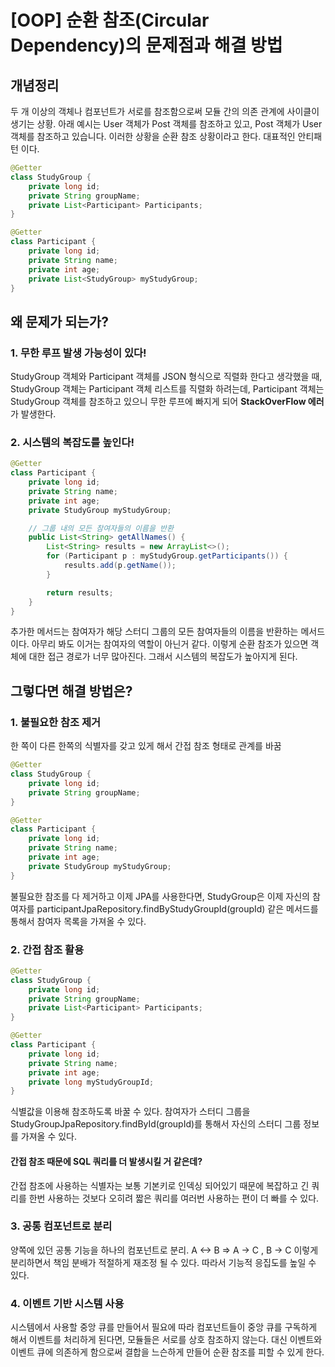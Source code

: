# [OOP] 순환 참조(Circular Dependency)의 문제점과 해결 방법

## 개념정리
두 개 이상의 객체나 컴포넌트가 서로를 참조함으로써 모듈 간의 의존 관계에 사이클이 생기는 상황. 아래 예시는 User 객체가 Post 객체를 참조하고 있고, Post 객체가 User 객체를 참조하고 있습니다. 이러한 상황을 순환 참조 상황이라고 한다. 대표적인 안티패턴 이다.

```java
@Getter
class StudyGroup {
    private long id;
    private String groupName;
    private List<Participant> Participants;
}

@Getter
class Participant {
    private long id;
    private String name;
    private int age;
    private List<StudyGroup> myStudyGroup;
}
```

## 왜 문제가 되는가?
### 1. 무한 루프 발생 가능성이 있다!
StudyGroup 객체와 Participant 객체를 JSON 형식으로 직렬화 한다고 생각했을 때, StudyGroup 객체는 Participant 객체 리스트를 직렬화 하려는데, Participant 객체는 StudyGroup 객체를 참조하고 있으니 무한 루프에 빠지게 되어 **StackOverFlow 에러**가 발생한다.

### 2. 시스템의 복잡도를 높인다!
```java
@Getter
class Participant {
    private long id;
    private String name;
    private int age;
    private StudyGroup myStudyGroup;

    // 그룹 내의 모든 참여자들의 이름을 반환
    public List<String> getAllNames() {
        List<String> results = new ArrayList<>();
        for (Participant p : myStudyGroup.getParticipants()) {
            results.add(p.getName());
        }

        return results;
    }
}
```
추가한 메서드는 참여자가 해당 스터디 그룹의 모든 참여자들의 이름을 반환하는 메서드이다. 아무리 봐도 이거는 참여자의 역할이 아닌거 같다. 이렇게 순환 참조가 있으면 객체에 대한 접근 경로가 너무 많아진다. 그래서 시스템의 복잡도가 높아지게 된다.

## 그렇다면 해결 방법은?
### 1. 불필요한 참조 제거
한 쪽이 다른 한쪽의 식별자를 갖고 있게 해서 간접 참조 형태로 관계를 바꿈
```java
@Getter
class StudyGroup {
    private long id;
    private String groupName;
}

@Getter
class Participant {
    private long id;
    private String name;
    private int age;
    private StudyGroup myStudyGroup;
}
```
불필요한 참조를 다 제거하고 이제 JPA를 사용한다면, StudyGroup은 이제 자신의 참여자를 participantJpaRepository.findByStudyGroupId(groupId) 같은 메서드를 통해서 참여자 목록을 가져올 수 있다.

### 2. 간접 참조 활용

```java
@Getter
class StudyGroup {
    private long id;
    private String groupName;
    private List<Participant> Participants;
}

@Getter
class Participant {
    private long id;
    private String name;
    private int age;
    private long myStudyGroupId;
}
```
식별값을 이용해 참조하도록 바꿀 수 있다. 참여자가 스터디 그룹을 StudyGroupJpaRepository.findById(groupId)를 통해서 자신의 스터디 그룹 정보를 가져올 수 있다.

#### 간접 참조 때문에 SQL 쿼리를 더 발생시킬 거 같은데?
간접 참조에 사용하는 식별자는 보통 기본키로 인덱싱 되어있기 때문에 복잡하고 긴 쿼리를 한번 사용하는 것보다 오히려 짧은 쿼리를 여러번 사용하는 편이 더 빠를 수 있다.

### 3. 공통 컴포넌트로 분리
양쪽에 있던 공통 기능을 하나의 컴포넌트로 분리.
A <-> B => A -> C , B -> C
이렇게 분리하면서 책임 분배가 적절하게 재조정 될 수 있다. 따라서 기능적 응집도를 높일 수 있다. 

### 4. 이벤트 기반 시스템 사용
시스템에서 사용할 중앙 큐를 만들어서 필요에 따라 컴포넌트들이 중앙 큐를 구독하게 해서 이벤트를 처리하게 된다면, 모듈들은 서로를 상호 참조하지 않는다.
대신 이벤트와 이벤트 큐에 의존하게 함으로써 결합을 느슨하게 만들어 순환 참조를 피할 수 있게 한다.
